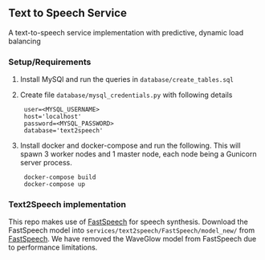 ## Text to Speech Service
A text-to-speech service implementation with predictive, dynamic load balancing

### Setup/Requirements
1. Install MySQl and run the queries in `database/create_tables.sql`
2. Create file `database/mysql_credentials.py` with following details

        user=<MYSQL_USERNAME>
        host='localhost'    
        password=<MYSQL_PASSWORD>
        database='text2speech'

3. Install docker and docker-compose and run the following. This will spawn 3 worker nodes and 1 master node, each node being a Gunicorn server process.

        docker-compose build
        docker-compose up

### Text2Speech implementation
This repo makes use of [FastSpeech](https://github.com/xcmyz/FastSpeech) for speech synthesis. Download the FastSpeech model into `services/text2speech/FastSpeech/model_new/` from [FastSpeech](https://github.com/xcmyz/FastSpeech). We have removed the WaveGlow model from FastSpeech due to performance limitations. 